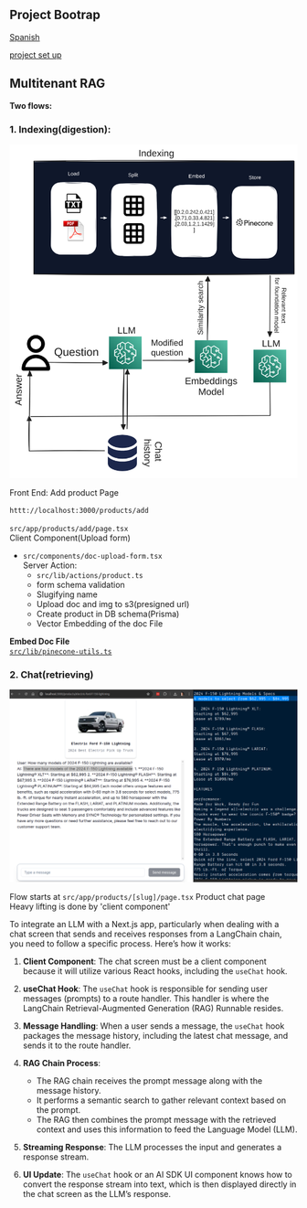 ## Project Bootrap

[Spanish](./README.ES.md)

[project set up](./project-bootstrap.md)

## Multitenant RAG

**Two flows:**

### 1. Indexing(digestion):

<p align="center">
<img src="./assets/rag-multitenant-github.png" width="800">
</p>

Front End:
Add product Page

```bash
httt://localhost:3000/products/add
```

`src/app/products/add/page.tsx`  
Client Component(Upload form)

- `src/components/doc-upload-form.tsx`  
  Server Action:
  - `src/lib/actions/product.ts`
  - form schema validation
  - Slugifying name
  - Upload doc and img to s3(presigned url)
  - Create product in DB schema(Prisma)
  - Vector Embedding of the doc File

**Embed Doc File**  
[`src/lib/pinecone-utils.ts`](src/lib/pinecone-utils.ts)

### 2. Chat(retrieving)

<p align="center">
<img src="./assets/f150-chat-screenshot.png" width="800">
</p>

Flow starts at `src/app/products/[slug]/page.tsx` Product chat page  
Heavy lifting is done by <ChatSection> 'client component'

To integrate an LLM with a Next.js app, particularly when dealing with a chat screen that sends and receives responses from a LangChain chain, you need to follow a specific process. Here’s how it works:

1. **Client Component**: The chat screen must be a client component because it will utilize various React hooks, including the `useChat` hook.

2. **useChat Hook**: The `useChat` hook is responsible for sending user messages (prompts) to a route handler. This handler is where the LangChain Retrieval-Augmented Generation (RAG) Runnable resides.

3. **Message Handling**: When a user sends a message, the `useChat` hook packages the message history, including the latest chat message, and sends it to the route handler.

4. **RAG Chain Process**:

   - The RAG chain receives the prompt message along with the message history.
   - It performs a semantic search to gather relevant context based on the prompt.
   - The RAG then combines the prompt message with the retrieved context and uses this information to feed the Language Model (LLM).

5. **Streaming Response**: The LLM processes the input and generates a response stream.

6. **UI Update**: The `useChat` hook or an AI SDK UI component knows how to convert the response stream into text, which is then displayed directly in the chat screen as the LLM’s response.
